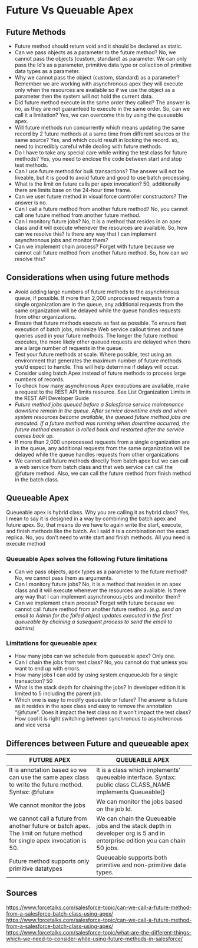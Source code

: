 # Future Vs Queuable Apex

## Future Methods 
* Future method should return void and it should be declared as static.
* Can we pass objects as a parameter to the future method? No, we cannot pass the objects (custom, standard) as parameter. We can only pass the Id’s as a parameter, primitive data type or collection of primitive data types as a parameter.
* Why we cannot pass the object (custom, standard) as a parameter? Remember we are working with asynchronous apex they will execute only when the resources are available so if we use the object as a parameter then the system will not hold the current data.
* Did future method execute in the same order they called? The answer is no, as they are not guaranteed to execute in the same order. So, can we call it a limitation? Yes, we can overcome this by using the queueable apex.
* Will future methods run concurrently which means updating the same record by 2 future methods at a same time from different sources or the same source? Yes, and which could result in locking the record. so, need to incredibly careful while dealing with future methods.
* Do I have to take any special care while writing the test class for future methods? Yes, you need to enclose the code between start and stop test methods.
* Can I use future method for bulk transactions? The answer will not be likeable, but it is good to avoid future and good to use batch processing.
* What is the limit on future calls per apex invocation? 50, additionally there are limits base on the 24-hour time frame.
* Can we user future method in visual force controller constructors? The answer is no.
* Can I call a future method from another future method? No, you cannot call one future method from another future method.
* Can I monitory future jobs? No, it is a method that resides in an apex class and it will execute whenever the resources are available. So, how can we resolve this? Is there any way that I can implement asynchronous jobs and monitor them?
* Can we implement chain process? Forget with future because we cannot call future method from another future method. So, how can we resolve this?

## Considerations when using future methods
* Avoid adding large numbers of future methods to the asynchronous queue, if possible. If more than 2,000 unprocessed requests from a single organization are in the queue, any additional requests from the same organization will be delayed while the queue handles requests from other organizations.
* Ensure that future methods execute as fast as possible. To ensure fast execution of batch jobs, minimize Web service callout times and tune queries used in your future methods. The longer the future method executes, the more likely other queued requests are delayed when there are a large number of requests in the queue.
* Test your future methods at scale. Where possible, test using an environment that generates the maximum number of future methods you’d expect to handle. This will help determine if delays will occur.
* Consider using batch Apex instead of future methods to process large numbers of records.
* To check how many asynchronous Apex executions are available, make a request to the REST API limits resource. See List Organization Limits in the REST API Developer Guide
* *Future method jobs queued before a Salesforce service maintenance downtime remain in the queue. After service downtime ends and when system resources become available, the queued future method jobs are executed. If a future method was running when downtime occurred, the future method execution is rolled back and restarted after the service comes back up.*
* If more than 2,000 unprocessed requests from a single organization are in the queue, any additional requests from the same organization will be delayed while the queue handles requests from other organizations
*  We cannot call future methods directly from batch apex but we can call a web service from batch class and that web service can call the @future method. Also, we can call the future method from finish method in the batch class.

## Queueable Apex
Queueable apex is hybrid class. Why you are calling it as hybrid class? Yes, I mean to say it is designed in a way by combining the batch apex and future apex. So, that means do we have to again write the start, execute, and finish methods like the batch. As I said it is a combination not the exact replica. No, you don’t need to write start and finish methods. All you need is execute method

### Queueable Apex solves the following Future limitations
* Can we pass objects, apex types as a parameter to the future method? No, we cannot pass them as arguments.
* Can I monitory future jobs? No, it is a method that resides in an apex class and it will execute whenever the resources are available. Is there any way that I can implement asynchronous jobs and monitor them?
* Can we implement chain process? Forget with future because we cannot call future method from another future method. *(e.g. send an email to Admin for the failed object updates executed in the first queueable by chaining a susequent process to send the email to admins)*

### Limitations for queueable apex
* How many jobs can we schedule from queueable apex? Only one.
* Can I chain the jobs from test class? No, you cannot do that unless you want to end up with errors.
* How many jobs I can add by using system.enqueueJob for a single transaction? 50
* What is the stack depth for chaining the jobs? In developer edition it is limited to 5 including the parent job.
* Which one is easy to modify queueable or future? The answer is future as it resides in the apex class and easy to remove the annotation “@future”. Does it impact the test class no it won’t impact the test class? How cool it is right switching between synchronous to asynchronous and vice versa

## Differences between Future and queueable apex
FUTURE APEX	| QUEUEABLE APEX
----------- | --------------
It is annotation based so we can use the same apex class to write the future method. Syntax: @future |	It is a class which implements’ queueable interface. Syntax: public class CLASS_NAME implements Queueable{}
We cannot monitor the jobs	| We can monitor the jobs based on the job Id.
we cannot call a future from another future or batch apex. The limit on future method for single apex invocation is 50.	| We can chain the Queueable jobs and the stack depth in developer org is 5 and in enterprise edition you can chain 50 jobs.
Future method supports only primitive datatypes	| Queueable supports both primitive and non-primitive data types.

## Sources
https://www.forcetalks.com/salesforce-topic/can-we-call-a-future-method-from-a-salesforce-batch-class-using-apex/
https://www.forcetalks.com/salesforce-topic/can-we-call-a-future-method-from-a-salesforce-batch-class-using-apex/
https://www.forcetalks.com/salesforce-topic/what-are-the-different-things-which-we-need-to-consider-while-using-future-methods-in-salesforce/
